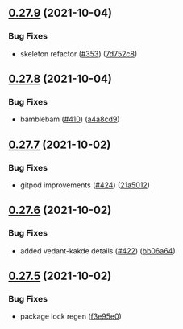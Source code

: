 ## [0.27.9](https://github.com/EddieHubCommunity/LinkFree/compare/v0.27.8...v0.27.9) (2021-10-04)


### Bug Fixes

* skeleton refactor ([#353](https://github.com/EddieHubCommunity/LinkFree/issues/353)) ([7d752c8](https://github.com/EddieHubCommunity/LinkFree/commit/7d752c810d461976ebe29d5d6b906e93b6362e4a))



## [0.27.8](https://github.com/EddieHubCommunity/LinkFree/compare/v0.27.7...v0.27.8) (2021-10-04)


### Bug Fixes

* bamblebam ([#410](https://github.com/EddieHubCommunity/LinkFree/issues/410)) ([a4a8cd9](https://github.com/EddieHubCommunity/LinkFree/commit/a4a8cd968b83cf42565151e604e590dfa8343452))



## [0.27.7](https://github.com/EddieHubCommunity/LinkFree/compare/v0.27.6...v0.27.7) (2021-10-02)


### Bug Fixes

* gitpod improvements ([#424](https://github.com/EddieHubCommunity/LinkFree/issues/424)) ([21a5012](https://github.com/EddieHubCommunity/LinkFree/commit/21a5012de9ea8b1eebb07dc978232f0cbf665140))



## [0.27.6](https://github.com/EddieHubCommunity/LinkFree/compare/v0.27.5...v0.27.6) (2021-10-02)


### Bug Fixes

* added vedant-kakde details ([#422](https://github.com/EddieHubCommunity/LinkFree/issues/422)) ([bb06a64](https://github.com/EddieHubCommunity/LinkFree/commit/bb06a64a6fe29ac4ad219dc9df357d3632115ab0))



## [0.27.5](https://github.com/EddieHubCommunity/LinkFree/compare/v0.27.4...v0.27.5) (2021-10-02)


### Bug Fixes

* package lock regen ([f3e95e0](https://github.com/EddieHubCommunity/LinkFree/commit/f3e95e03c1ccb902defc4004a47765cbd851898b))



